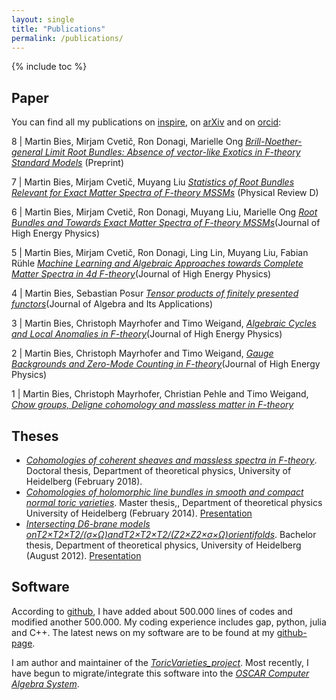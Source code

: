 ```yaml
---
layout: single
title: "Publications"
permalink: /publications/
---
```


{% include toc %}



## Paper

You can find all my publications on [inspire](https://inspirehep.net/author/profile/M.Bies.1), on [arXiv](https://arxiv.org/search/?query=Martin+Bies&searchtype=author&abstracts=hide&order=-announced_date_first&size=50) and on [orcid](https://orcid.org/0000-0002-9609-1693):

8 | Martin Bies, Mirjam Cvetič, Ron Donagi, Marielle Ong [*Brill-Noether-general Limit Root Bundles: Absence of vector-like Exotics in F-theory Standard Models*](https://arxiv.org/abs/2205.00008v3) (Preprint)

7 | Martin Bies, Mirjam Cvetič, Muyang Liu [*Statistics of Root Bundles Relevant for Exact Matter Spectra of F-theory MSSMs*](https://journals.aps.org/prd/abstract/10.1103/PhysRevD.104.L061903) (Physical Review D)

6 | Martin Bies, Mirjam Cvetič, Ron Donagi, Muyang Liu, Marielle Ong [*Root Bundles and Towards Exact Matter Spectra of F-theory MSSMs*](https://link.springer.com/article/10.1007%2FJHEP09%282021%29076)(Journal of High Energy Physics)

5 | Martin Bies, Mirjam Cvetič, Ron Donagi, Ling Lin, Muyang Liu, Fabian Rühle [*Machine Learning and Algebraic Approaches towards Complete Matter Spectra in 4d F-theory*](https://link.springer.com/article/10.1007%2FJHEP01%282021%29196)(Journal of High Energy Physics)

4 | Martin Bies, Sebastian Posur [*Tensor products of finitely presented functors*](https://www.worldscientific.com/doi/abs/10.1142/S0219498822501869)(Journal of Algebra and Its Applications)

3 | Martin Bies, Christoph Mayrhofer and Timo Weigand, [*Algebraic Cycles and Local Anomalies in F-theory*](https://link.springer.com/article/10.1007%2FJHEP11%282017%29100)(Journal of High Energy Physics)

2 | Martin Bies, Christoph Mayrhofer and Timo Weigand, [*Gauge Backgrounds and Zero-Mode Counting in F-theory*](https://link.springer.com/article/10.1007%2FJHEP11%282017%29081)(Journal of High Energy Physics)

1 | Martin Bies, Christoph Mayrhofer, Christian Pehle and Timo Weigand, [*Chow groups, Deligne cohomology and massless matter in F-theory*](https://arxiv.org/abs/1402.5144)


## Theses

* [*Cohomologies of coherent sheaves and massless spectra in F-theory*](https://archiv.ub.uni-heidelberg.de/volltextserver/24045/). Doctoral thesis, Department of theoretical physics, University of Heidelberg (February 2018).
* [*Cohomologies of holomorphic line bundles in smooth and compact normal toric varieties*](/Master_thesis_MartinBies.pdf). Master thesis,, Department of theoretical physics University of Heidelberg (February 2014). [Presentation](/Master_thesis_presentation.pdf)
* [*Intersecting D6-brane models onT2×T2×T2/(σ×Ω)andT2×T2×T2/(Z2×Z2×σ×Ω)orientifolds*](/Bachelor_thesis_MartinBies.pdf). Bachelor thesis, Department of theoretical physics, University of Heidelberg (August 2012). [Presentation](/Bachelor_thesis_presentation.pdf)



## Software

According to [github](https://github.com/), I have added about 500.000 lines of codes and modified another 500.000. My coding experience includes gap, python, julia and C++. The latest news on my software are to be found at my [github-page](https://github.com/herearound).

I am author and maintainer of the [*ToricVarieties_project*](https://github.com/homalg-project/ToricVarieties_project). Most recently, I have begun to migrate/integrate this software into the [*OSCAR Computer Algebra System*](https://github.com/oscar-system/Oscar.jl).
